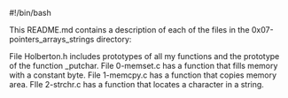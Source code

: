 #!/bin/bash

This README.md contains a description of each of the files in the 0x07-pointers_arrays_strings directory:

File Holberton.h includes prototypes of all my functions and the prototype of the function _putchar.
File 0-memset.c has a function that fills memory with a constant byte.
File 1-memcpy.c has a function that copies memory area.
FIle 2-strchr.c has a function that locates a character in a string.
